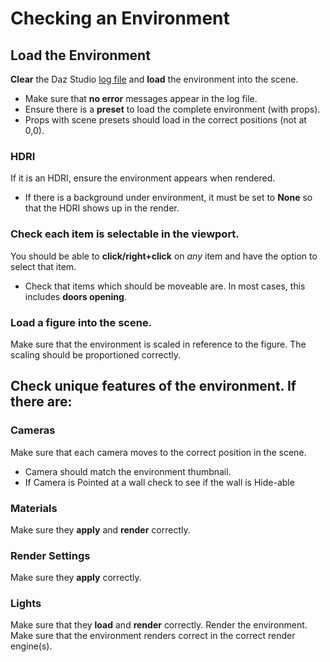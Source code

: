 # Checking an Environment

## Load the Environment

**Clear** the Daz Studio <u>log file</u> and **load** the environment into the scene.

* Make sure that **no error** messages appear in the log file.
* Ensure there is a **preset** to load the complete environment (with props).
* Props with scene presets should load in the correct positions (not at 0,0).

### HDRI

If it is an HDRI, ensure the environment appears when rendered. 

* If there is a background under environment, it must be set to **None** so that the HDRI shows up in the render.

### Check each item is selectable in the viewport.

 You should be able to **click/right+click** on *any* item and have the option to select that item.

* Check that items which should be moveable are. In most cases, this includes **doors opening**.

### Load a figure into the scene.

Make sure that the environment is scaled in reference to the figure. The scaling should be proportioned correctly.

## Check unique features of the environment. If there are:

### Cameras
Make sure that each camera moves to the correct position in the scene. 

* Camera should match the environment thumbnail.
* If Camera is Pointed at a wall check to see if the wall is Hide-able
### Materials
Make sure they **apply** and **render** correctly.
### Render Settings
Make sure they **apply** correctly.
### Lights
Make sure that they **load** and **render** correctly. Render the environment. Make sure that the environment renders correct in the correct render engine(s).